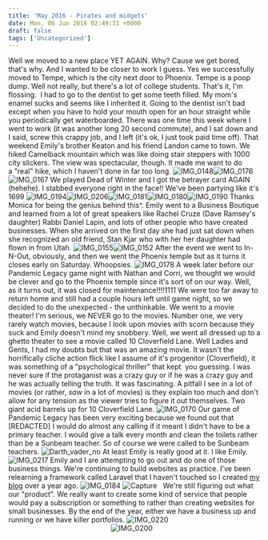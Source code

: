 ```yaml
---
title: 'May 2016 - Pirates and midgets'
date: Mon, 06 Jun 2016 02:49:31 +0000
draft: false
tags: ['Uncategorized']
---
```


Well we moved to a new place YET AGAIN. Why? Cause we get bored, that's why. And I wanted to be closer to work I guess. Yes we successfully moved to Tempe, which is the city next door to Phoenix. Tempe is a poop dump. Well not really, but there's a lot of college students. That's it, I'm flossing.  I had to go to the dentist to get some teeth filled. My mom's enamel sucks and seems like I inherited it. Going to the dentist isn't bad except when you have to hold your mouth open for an hour straight while you periodically get waterboarded. There was one time this week where I went to work (it was another long 20 second commute), and I sat down and I said, screw this crappy job, and I left (it's ok, I just took paid time off). That weekend Emily's brother Keaton and his friend Landon came to town. We hiked Camelback mountain which was like doing stair steppers with 1000 city slickers. The view was spectacular, though. It made me want to do a "real" hike, which I haven't done in far too long. ![IMG_0148](https://dallincoons.files.wordpress.com/2016/06/img_0148.jpg)![IMG_0176](https://dallincoons.files.wordpress.com/2016/06/img_0176.jpg) ![IMG_0167](https://dallincoons.files.wordpress.com/2016/06/img_0167.jpg) We played Dead of Winter and I got the betrayer card AGAIN (hehehe). I stabbed everyone right in the face!! We've been partying like it's 1699 ![IMG_0194](https://dallincoons.files.wordpress.com/2016/06/img_0194.jpg)![IMG_0206](https://dallincoons.files.wordpress.com/2016/06/img_0206.jpg)![IMG_0181](https://dallincoons.files.wordpress.com/2016/06/img_0181.jpg)![IMG_0180](https://dallincoons.files.wordpress.com/2016/06/img_0180.jpg)![IMG_0190](https://dallincoons.files.wordpress.com/2016/06/img_0190.jpg) Thanks Monica for being the genius behind this^. Emily went to a Business Boutique and learned from a lot of great speakers like Rachel Cruze (Dave Ramsey's daughter) Rabbi Daniel Lapin, and lots of other people who have created businesses. When she arrived on the first day she had just sat down when she recognized an old friend, Stan Kjar who with her her daughter had flown in from Utah. ![IMG_0155](https://dallincoons.files.wordpress.com/2016/06/img_0155.jpg)![IMG_0152](https://dallincoons.files.wordpress.com/2016/06/img_0152.jpg) After the event we went to In-N-Out, obviously, and then we went the Phoenix temple but as it turns it closes early on Saturday. Whoopsies. ![IMG_0178](https://dallincoons.files.wordpress.com/2016/06/img_0178.jpg) A week later before our Pandemic Legacy game night with Nathan and Corri, we thought we would be clever and go to the Phoenix temple since it's sort of on our way. Well, as it turns out, it was closed for maintenance!!!!1111 We were too far away to return home and still had a couple hours left until game night, so we decided to do the unexpected - the unthinkable. We went to a movie theater! I'm serious, we NEVER go to the movies. Number one, we very rarely watch movies, because I look upon movies with scorn because they suck and Emily doesn't mind my snobbery. Well, we went all dressed up to a ghetto theater to see a movie called 10 Cloverfield Lane. Well Ladies and Gents, I had my doubts but that was an amazing movie. It wasn't the horrifically cliche action flick like I assume of it's progenitor (Cloverfield), it was something of a "psychological thriller" that kept  you guessing. I was never sure if the protaganist was a crazy guy or if he was a crazy guy and he was actually telling the truth. It was fascinating. A pitfall I see in a lot of movies (or rather, _saw_ in a lot of movies) is they explain too much and don't allow for any tension as the viewer tries to figure it out themselves. Two giant acid barrels up for 10 Cloverfield Lane. ![IMG_0170](https://dallincoons.files.wordpress.com/2016/06/img_0170.jpg) Our game of Pandemic Legacy has been very exciting because we found out that \[REDACTED\] I would do almost any calling if it meant I didn't have to be a primary teacher. I would give a talk every month and clean the toilets rather than be a Sunbeam teacher. So of course we were called to be Sunbeam teachers. ![Darth_vader_no](https://dallincoons.files.wordpress.com/2016/06/darth_vader_no.gif) At least Emily is really good at it. I like Emily. ![IMG_0217](https://dallincoons.files.wordpress.com/2016/06/img_0217.jpg) Emily and I are attempting to go out and do one of those business things. We're continuing to build websites as practice. I've been relearning a framework called Laravel that I haven't touched so I created [my blog](http://dallincoons.com/dallin) over a year ago. ![IMG_0184](https://dallincoons.files.wordpress.com/2016/06/img_0184.jpg) ![Capture](https://dallincoons.files.wordpress.com/2016/06/capture.png?w=1496)   We're still figuring out what our "product". We really want to create some kind of service that people would pay a subscription or something to rather than creating websites for small businesses. By the end of the year, either we have a business up and running or we have killer portfolios. ![IMG_0220](https://dallincoons.files.wordpress.com/2016/06/img_0220.jpg)                                                                                                   ![IMG_0200](https://dallincoons.files.wordpress.com/2016/06/img_0200.jpg)